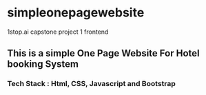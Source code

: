 # simpleonepagewebsite
1stop.ai capstone project 1 frontend

## This is a simple One Page Website For Hotel booking System
### Tech Stack : Html, CSS, Javascript and Bootstrap
